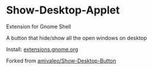 # Show-Desktop-Applet

Extension for Gnome Shell

A button that hide/show all the open windows on desktop

Install: [extensions.gnome.org](https://extensions.gnome.org/extension/4267/show-desktop-applet)

Forked from [amivaleo/Show-Desktop-Button](https://github.com/amivaleo/Show-Desktop-Button)
